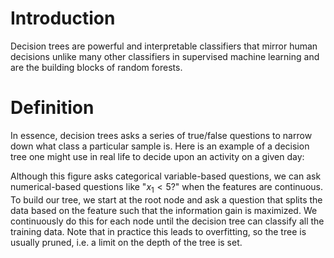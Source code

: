 # Introduction

Decision trees are powerful and interpretable classifiers that mirror human decisions unlike many other classifiers in supervised machine learning and are the building blocks of random forests.

# Definition

In essence, decision trees asks a series of true/false questions to narrow down what class a particular sample is. Here is an example of a decision tree one might use in real life to decide upon an activity on a given day:

Although this figure asks categorical variable-based questions, we can ask numerical-based questions like "$x_1 < 5$?" when the features are continuous. To build our tree, we start at the root node and ask a question that splits the data based on the feature such that the information gain is maximized. We continuously do this for each node until the decision tree can classify all the training data. Note that in practice this leads to overfitting, so the tree is usually pruned, i.e. a limit on the depth of the tree is set.
